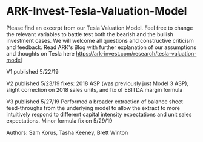# ARK-Invest-Tesla-Valuation-Model
Please find an excerpt from our Tesla Valuation Model. Feel free to change the relevant variables to battle test both the bearish and the bullish investment cases.  We will welcome all questions and constructive criticism and feedback.
Read ARK's Blog with further explanation of our assumptions and thoughts on Tesla here https://ark-invest.com/research/tesla-valuation-model


V1 published 5/22/19

V2 published 5/23/19 fixes: 2018 ASP (was previously just Model 3 ASP), slight correction on 2018 sales units, and fix of EBITDA margin formula

V3 published 5/27/19 Performed a broader extraction of balance sheet feed-throughs from the underlying model to allow the extract to more intuitively respond to different capital intensity expectations and unit sales expectations. Minor formula fix on 5/29/19

Authors: Sam Korus, Tasha Keeney, Brett Winton
